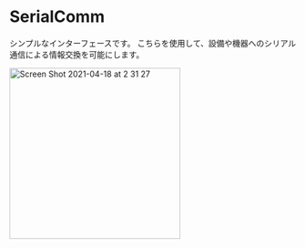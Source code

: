 # SerialComm

シンプルなインターフェースです。
こちらを使用して、設備や機器へのシリアル通信による情報交換を可能にします。

<img width="300" alt="Screen Shot 2021-04-18 at 2 31 27" src="https://user-images.githubusercontent.com/77920313/115121537-44309700-9fee-11eb-949d-fcbafc28448e.png">
